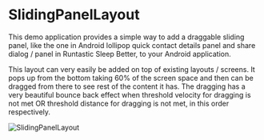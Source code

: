 # SlidingPanelLayout
This demo application provides a simple way to add a draggable sliding panel, like the one in Android lollipop quick contact details panel and share dialog / panel in Runtastic Sleep Better, to your Android application.

This layout can very easily be added on top of existing layouts / screens. It pops up from the bottom taking 60% of the screen space and then can be dragged from there to see rest of the content it has. The dragging has a very beautiful bounce back effect when threshold velocity for dragging is not met OR threshold distance for dragging is not met, in this order respectively.

![SlidingPanelLayout](https://raw.githubusercontent.com/shoaibkhan06/SlidingPanelLayout/master/SlidingPanelLayoutScreenshot.gif)
